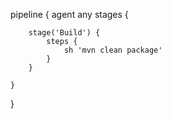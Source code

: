 pipeline {
    agent any
    stages {
    
        stage('Build') { 
            steps {
                sh 'mvn clean package' 
            }
        }       
       
    }
}